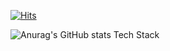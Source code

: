 <!-- 방문자 수 -->
[![Hits](https://hits.seeyoufarm.com/api/count/incr/badge.svg?url=https%3A%2F%2Fgithub.com%2FJin6796&count_bg=%236788DD&title_bg=%23AAB5D7&icon=&icon_color=%23B8D7F3&title=Today+Total&edge_flat=false)](https://hits.seeyoufarm.com)

<!-- stat 표시 -->
![Anurag's GitHub stats](https://github-readme-stats.vercel.app/api?username=Jin6796&show_icons=true&theme=default_repocard)
Tech Stack


<!--
**Jin6796/Jin6796** is a ✨ _special_ ✨ repository because its `README.md` (this file) appears on your GitHub profile.

Here are some ideas to get you started:

- 🔭 I’m currently working on ...
- 🌱 I’m currently learning ...
- 👯 I’m looking to collaborate on ...
- 🤔 I’m looking for help with ...
- 💬 Ask me about ...
- 📫 How to reach me: ...
- 😄 Pronouns: ...
- ⚡ Fun fact: ...
-->
